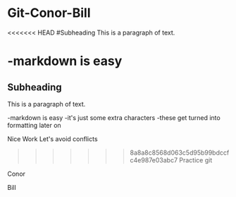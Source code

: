 # Git-Conor-Bill

<<<<<<< HEAD
#Subheading
This is a paragraph of text.

-markdown is easy
=======
## Subheading
This is a paragraph of text.

-markdown is easy
-it's just some extra characters
-these get turned into formatting later on

Nice Work
Let's avoid conflicts


>>>>>>> 8a8a8c8568d063c5d95b99bdccfc4e987e03abc7
Practice git

Conor

Bill


